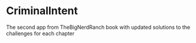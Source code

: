 # CriminalIntent

The second app from TheBigNerdRanch book with updated solutions to the challenges for each chapter
